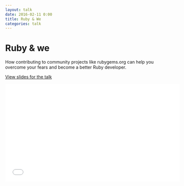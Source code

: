 ```yaml
---
layout: talk
date: 2016-02-11 0:00
title: Ruby & We
categories: talk
---
```

# Ruby & we

How contributing to community projects like rubygems.org can help you overcome your fears and become a better Ruby developer.

[View slides for the talk](//speakerdeck.com/olivierlacan/ruby-and-we)

<iframe width="560" height="315" src="//www.youtube.com/embed/vum-FJn7kes" frameborder="0" allowfullscreen></iframe>
